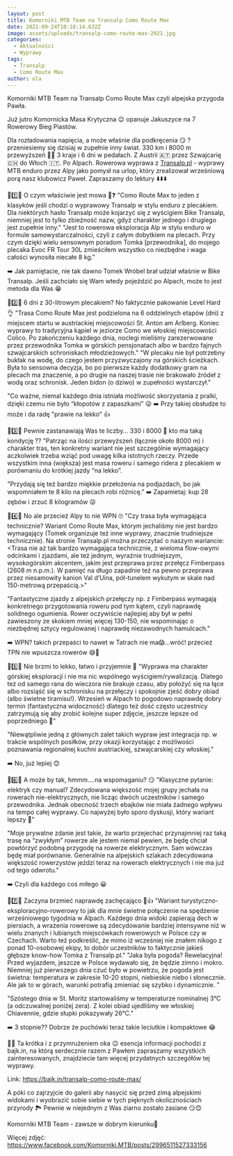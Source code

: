 ```yaml
---
layout: post
title: Komorniki MTB Team na Transalp Como Route Max
date: 2021-09-24T10:18:14.632Z
image: assets/uploads/transalp-como-route-max-2021.jpg
categories:
  - Aktualności
  - Wyprawy
tags:
  - Transalp
  - Como Route Max
author: ola
---
```

Komorniki MTB Team na Transalp Como Route Max czyli alpejska przygoda Pawła. 

<!--break-->

Już jutro Komornicka Masa Krytyczna 😉 opanuje Jakuszyce na 7 Rowerowy Bieg Piastów.

Dla rozładowania napięcia, a może właśnie dla podkręcenia 😏 ? przeniesiemy się dzisiaj w zupełnie inny świat. 330 km i 8000 m przewyższeń 🤯🥵 3 kraje i 6 dni w pedałach. Z Austrii 🇦🇹 przez Szwajcarię 🇨🇭 do Włoch 🇮🇹. Po Alpach. Rowerowa wyprawa z [Transalp.pl](http://www.transalp.pl) - wyprawy MTB enduro przez Alpy jako pomysł na urlop, który zrealizował wrześniową porą nasz klubowicz Paweł. Zapraszamy do lektury ⬇️⬇️⬇️ 

🔶️1️⃣🔶️
 O czym właściwie jest mowa 🤔❓ 
"Como Route Max to jeden z klasyków jeśli chodzi o wyprawowy Transalp w stylu enduro z plecakiem. Dla niektórych hasło Transalp może kojarzyć się z wyścigiem Bike Transalp, niemniej jest to tylko zbieżność nazw, gdyż charakter jednego i drugiego jest zupełnie inny." 
"Jest to rowerowa eksploracja Alp w stylu enduro w formule samowystarczalności, czyli z całym dobytkiem na plecach. Przy czym dzięki wielu sensownym poradom Tomka \[przewodnika], do mojego plecaka Evoc FR Tour 30L zmieściłem wszystko co niezbędne i waga całości wynosiła niecałe 8 kg." 

➡️ Jak pamiętacie, nie tak dawno Tomek Wróbel brał udział właśnie w Bike Transalp. Jeśli zachciało się  Wam wtedy pojeździć po Alpach, może to jest metoda dla Was 😁

🔶️2️⃣🔶️
 6 dni z 30-litrowym plecakiem? No faktycznie pakowanie Level Hard 👌 
"Trasa Como Route Max jest podzielona na 6 oddzielnych etapów (dni) z miejscem startu w austriackiej miejscowości St. Anton am Arlberg. Koniec wyprawy to tradycyjna kąpiel w jeziorze Como we włoskiej miejscowości Colico. Po zakończeniu każdego dnia, noclegi mieliśmy zarezerwowane przez przewodnika Tomka w górskich pensjonatach albo w bardzo fajnych szwajcarskich schroniskach młodzieżowych." 
"W plecaku nie był potrzebny bukłak na wodę, do czego jestem przyzwyczajony na górskich ścieżkach. Była to sensowna decyzja, bo po pierwsze każdy dodatkowy gram na plecach ma znaczenie, a po drugie na naszej trasie nie brakowało źródeł z wodą oraz schronisk. Jeden bidon (o dziwo) w zupełności wystarczył." 

"Co ważne, niemal każdego dnia istniała możliwość skorzystania z pralki, dzięki czemu nie było “kłopotów z zapaszkami” 😜 
➡️ Przy takiej obsłudze to może i da radę "prawie na lekko" 👍 

🔶️3️⃣🔶️
 Pewnie zastanawiają Was te liczby... 330 i 8000 🤯 kto ma taką kondycję ?? 
"Patrząc na ilości przewyższeń (łącznie około 8000 m) i charakter tras, ten konkretny wariant nie jest szczególnie wymagający aczkolwiek trzeba wziąć pod uwagę kilka istotnych rzeczy. Przede wszystkim inna (większa) jest masa roweru i samego ridera z plecakiem w porównaniu do krótkiej jazdy “na lekko”. 

"Przydają się też bardzo miękkie przełożenia na podjazdach, bo jak wspomniałem te 8 kilo na plecach robi różnicę." 
➡️ Zapamietaj: kup 28 zębów i zrzuć 8 kilogramów  😜 

🔶️4️⃣🔶️
 No ale przecież Alpy to nie WPN 🙄 
"Czy trasa była wymagająca technicznie? Wariant Como Route Max, którym jechaliśmy nie jest bardzo wymagający (Tomek organizuje też inne wyprawy, znacznie trudniejsze technicznie). Na stronie Transalp.pl można przeczytać o naszym wariancie:<Trasa nie aż tak bardzo wymagająca technicznie, z wieloma flow-owymi odcinkami i zjazdami, ale też jednym, wyraźnie trudniejszym, wysokogórskim akcentem, jakim jest przeprawa przez przełęcz Fimberpass (2608 m n.p.m.). W pamięć na długo zapadnie też na pewno przeprawa przez niesamowity kanion Val d’Uina, pół-tunelem wykutym w skale nad 150-metrową przepaścią.>" 

"Fantastyczne zjazdy z alpejskich przełęczy np. z Fimberpass wymagają konkretnego przygotowania roweru pod tym kątem, czyli naprawdę solidnego ogumienia. Rower oczywiście najlepiej aby był w pełni zawieszony ze skokiem mniej więcej 130-150, nie wspominając o niezbędnej sztycy regulowanej i naprawdę niezawodnych hamulcach." 

➡️ WPN? takich przepaści to nawet w Tatrach nie ma😱...wróć! przecież TPN nie wpuszcza rowerów 😅🙈 

🔶️5️⃣🔶️
 Nie brzmi to lekko, łatwo i przyjemnie 🤔 
"Wyprawa ma charakter górskiej eksploracji i nie ma nic wspólnego wyścigiem/rywalizacją. Dlatego też od samego rana do wieczora nie brakuje czasu, aby położyć się na łące albo rozsiąść się w schronisku na przełęczy i spokojnie zjeść dobry obiad (albo świetne tiramisu!).
Wrzesień w Alpach to pogodowo naprawdę dobry termin (fantastyczna widoczność) dlatego też dość często uczestnicy zatrzymują się aby zrobić kolejne super zdjęcie, jeszcze lepsze od poprzedniego 🙂" 

"Niewątpliwie jedną z głównych zalet takich wypraw jest integracja np. w trakcie wspólnych posiłków, przy okazji korzystając z możliwości poznawania regionalnej kuchni austriackiej, szwajcarskiej czy włoskiej." 

➡️ No, już lepiej 😊 

🔶️6️⃣🔶️
A może by tak, hmmm....na wspomaganiu? 😏 
"Klasyczne pytanie: elektryk czy manual? Zdecydowana większość mojej grupy jechała na rowerach nie-elektrycznych, nie licząc dwóch uczestników i samego przewodnika. Jednak obecność trzech ebajków nie miała żadnego wpływu na tempo całej wyprawy. Co najwyżej było sporo dyskusji, który wariant lepszy 🙂" 

"Moje prywatne zdanie jest takie, że warto przejechać przynajmniej raz taką trasę na “zwykłym” rowerze ale jestem niemal pewien, że będę chciał powtórzyć podobną przygodę na rowerze elektrycznym. Sam wówczas będę miał porównanie. Generalnie na alpejskich szlakach zdecydowana większość rowerzystów jeździ teraz na rowerach elektrycznych i nie ma już od tego odwrotu." 

➡️ Czyli dla każdego coś miłego 😀 

🔶️7️⃣🔶️
Zaczyna brzmieć naprawdę zachęcająco 🙂👍 
"Wariant turystyczno-eksploracyjno-rowerowy to jak dla mnie świetne połączenie na spędzenie wrześniowego tygodnia w Alpach. Każdego dnia widoki zapierają dech w piersiach, a wrażenia rowerowe są zdecydowanie bardziej intensywne niż w wielu znanych i lubianych miejscówkach rowerowych w Polsce czy w Czechach. Warto też podkreślić, że mimo iż wcześniej nie znałem nikogo z ponad 10-osobowej ekipy, to dobór uczestników to faktycznie jakieś głębsze know-how Tomka z Transalp.pl." 
"Jaka była pogoda? Rewelacyjna! Przed wyjazdem, jeszcze w Polsce wydawało się, że będzie zimno i mokro. Niemniej już pierwszego dnia czuć było w powietrzu, że pogoda jest świetna: temperatura w zakresie 10-20 stopni, niebieskie niebo i słonecznie. Ale jak to w górach, warunki potrafią zmieniać się szybko i dynamicznie. " 

"Szóstego dnia w St. Moritz startowaliśmy w temperaturze nominalnej 3°C (a odczuwalnej poniżej zera). Z kolei obiad ujedliśmy we włoskiej Chiavennie, gdzie słupki pokazywały 26°C." 

➡️ 3 stopnie?? Dobrze że puchówki teraz takie leciutkie i kompaktowe 😂 

🔶️🔶️ 
Ta krótka i z przymrużeniem oka 😉 esencja informacji pochodzi z bajk.in, na którą serdecznie razem z Pawłem zapraszamy wszystkich zainteresowanych, znajdziecie tam więcej przydatnych szczegółów tej wyprawy. 

Link: [https://bajk.in/transalp-como-route-max/ ](https://bajk.in/transalp-como-route-max/)

A póki co zajrzyjcie do galerii aby nasycić się przed zimą alpejskimi widokami i wyobrazić sobie siebie w tych pięknych okolicznościach przyrody 🏞 Pewnie w niejednym z Was ziarno zostało zasiane 😏😊

Komorniki MTB Team - zawsze w dobrym kierunku🙂 

Więcej zdjęć:
<https://www.facebook.com/Komorniki.MTB/posts/2996511527333156>